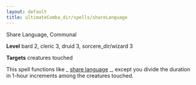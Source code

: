 ```yaml
---
layout: default
title: ultimateComba_dir/spells/shareLanguage
---
```

Share Language, Communal

**Level** bard 2, cleric 3, druid 3, sorcere_dir/wizard 3

**Targets** creatures touched

This spell functions like _ [share language](advanced/spell_dir/shareLanguage#_share-language-) _, except you divide the duration in 1-hour increments among the creatures touched.

